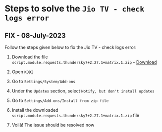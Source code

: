 # Steps to solve the `Jio TV - check logs error` 

## FIX - 08-July-2023

Follow the steps given below to fix the Jio TV - check logs error:

1. Download the file `script.module.requests.thundersky7+2.27.1+matrix.1.zip` - [Download](http://gestyy.com/egHZfc)

2. Open `KODI`

3. Go to `Settings/System/Add-ons`

4. Under the `Updates` section, select `Notify, but don't install updates`

5. Go to `Settings/Add-ons/Install from zip file`

6. Install the downloaded `script.module.requests.thundersky7+2.27.1+matrix.1.zip` file

7. Voilà! The issue should be resolved now

